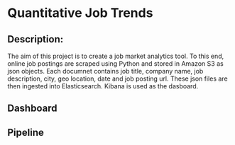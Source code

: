 # Quantitative Job Trends

## Description:
The aim of this project is to create a job market analytics tool. To this end, online job postings are scraped using Python and stored in Amazon S3 as json objects. Each documnet contains job title, company name, job description, city, geo location, date and job posting url. These json files are then ingested into Elasticsearch. Kibana is used as the dasboard.

## Dashboard


## Pipeline
